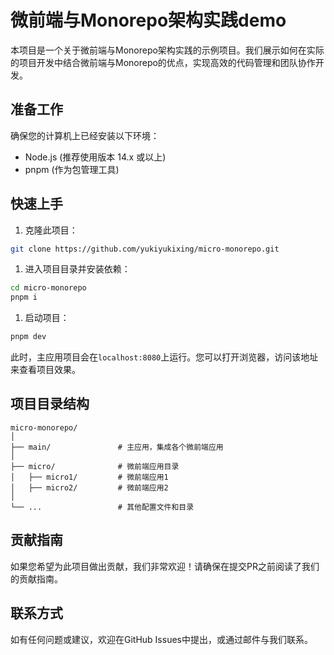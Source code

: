 # 微前端与Monorepo架构实践demo

本项目是一个关于微前端与Monorepo架构实践的示例项目。我们展示如何在实际的项目开发中结合微前端与Monorepo的优点，实现高效的代码管理和团队协作开发。

## 准备工作

确保您的计算机上已经安装以下环境：
- Node.js (推荐使用版本 14.x 或以上)
- pnpm (作为包管理工具)

## 快速上手

1. 克隆此项目：

```bash
git clone https://github.com/yukiyukixing/micro-monorepo.git
```

1. 进入项目目录并安装依赖：

```bash
cd micro-monorepo
pnpm i
```

1. 启动项目：

```bash
pnpm dev
```

此时，主应用项目会在`localhost:8080`上运行。您可以打开浏览器，访问该地址来查看项目效果。

## 项目目录结构

```
micro-monorepo/
│
├── main/               # 主应用，集成各个微前端应用
│
├── micro/              # 微前端应用目录
│   ├── micro1/         # 微前端应用1
│   ├── micro2/         # 微前端应用2
│
└── ...                 # 其他配置文件和目录
```

## 贡献指南

如果您希望为此项目做出贡献，我们非常欢迎！请确保在提交PR之前阅读了我们的贡献指南。

## 联系方式

如有任何问题或建议，欢迎在GitHub Issues中提出，或通过邮件与我们联系。
